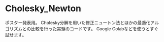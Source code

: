 # Cholesky_Newton
ポスター発表用。 Cholesky分解を用いた修正ニュートン法とほかの最適化アルゴリズムとの比較を行った実験のコードです。 Google Colabなどを使うとすぐ試せます。

